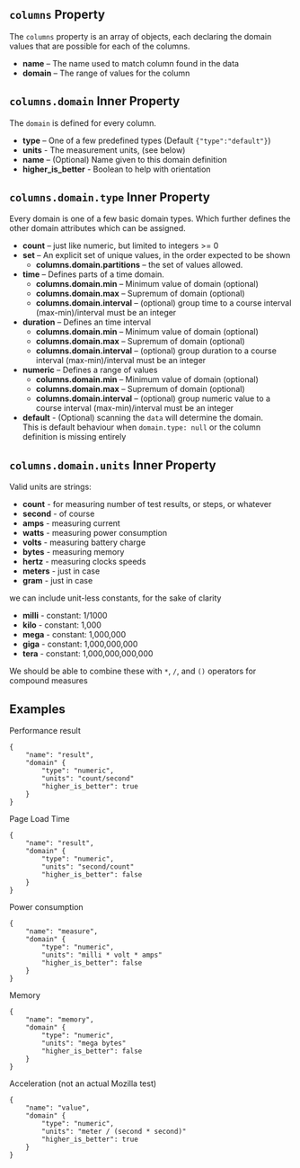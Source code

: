 `columns` Property
------------------

The `columns` property is an array of objects, each declaring the domain 
values that are possible for each of the columns.

  - **name** – The name used to match column found in the data 
  - **domain** – The range of values for the column

`columns.domain` Inner Property
-------------------------------

The `domain` is defined for every column.  

  - **type** – One of a few predefined types (Default `{"type":"default"}`)
  - **units** - The measurement units, (see below)
  - **name** – (Optional) Name given to this domain definition
  - **higher_is_better** - Boolean to help with orientation  


`columns.domain.type` Inner Property
------------------------------------

Every domain is one of a few basic domain types. Which further defines the 
other domain attributes which can be assigned.

  - **count** – just like numeric, but limited to integers >= 0
  - **set** – An explicit set of unique values, in the order expected to be shown
      - **columns.domain.partitions** – the set of values allowed.  
  - **time** – Defines parts of a time domain.
      - **columns.domain.min** – Minimum value of domain (optional)
      - **columns.domain.max** – Supremum of domain (optional)
      - **columns.domain.interval** – (optional) group time to a course interval 
      (max-min)/interval must be an integer
  - **duration** – Defines an time interval
      - **columns.domain.min** – Minimum value of domain (optional)
      - **columns.domain.max** – Supremum of domain (optional)
      - **columns.domain.interval** – (optional) group duration to a course interval 
      (max-min)/interval must be an integer
  - **numeric** – Defines a range of values
      - **columns.domain.min** – Minimum value of domain (optional)
      - **columns.domain.max** – Supremum of domain (optional)
      - **columns.domain.interval** – (optional) group numeric value to a course interval
      (max-min)/interval must be an integer
  - **default** - (Optional) scanning the `data` will determine the domain.  
  This is default behaviour when `domain.type: null` or the column definition 
  is missing entirely 

`columns.domain.units` Inner Property
------------------------------------

Valid units are strings:

 - **count** - for measuring number of test results, or steps, or whatever
 - **second** - of course
 - **amps** - measuring current
 - **watts** - measuring power consumption
 - **volts** - measuring battery charge 
 - **bytes** - measuring memory
 - **hertz** - measuring clocks speeds
 - **meters** - just in case
 - **gram** - just in case

we can include unit-less constants, for the sake of clarity
 
 - **milli** - constant: 1/1000 
 - **kilo** - constant: 1,000
 - **mega** - constant: 1,000,000
 - **giga** - constant: 1,000,000,000
 - **tera** - constant: 1,000,000,000,000

We should be able to combine these with `*`, `/`, and `()` operators for compound measures

Examples
--------

Performance result

    {
        "name": "result", 
        "domain" {
			"type": "numeric",
			"units": "count/second"
			"higher_is_better": true
		}
	}


Page Load Time

    {
        "name": "result", 
        "domain" {
			"type": "numeric",
			"units": "second/count"
			"higher_is_better": false
		}
	}


Power consumption

    {
        "name": "measure", 
        "domain" {
			"type": "numeric",
			"units": "milli * volt * amps"
			"higher_is_better": false
		}
	}

Memory


    {
        "name": "memory", 
        "domain" {
			"type": "numeric",
			"units": "mega bytes"
			"higher_is_better": false
		}
	}


Acceleration (not an actual Mozilla test)

    {
        "name": "value", 
        "domain" {
			"type": "numeric",
			"units": "meter / (second * second)"
			"higher_is_better": true
		}
	}


